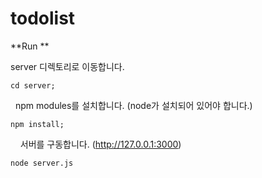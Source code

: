 # todolist

**Run **

server 디렉토리로 이동합니다. 

    cd server;
   
npm modules를 설치합니다. (node가 설치되어 있어야 합니다.)

    npm install;
    
서버를 구동합니다. (http://127.0.0.1:3000)

    node server.js
